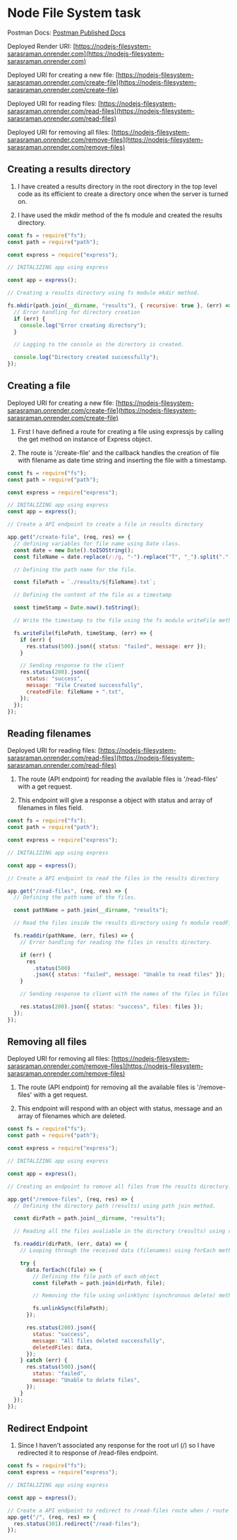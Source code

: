 # Node File System task

Postman Docs:
[Postman Published Docs](https://documenter.getpostman.com/view/16657839/2sAXjM4rZT#7c58913d-e465-4cde-b147-9cea6861a51d)

Deployed Render URI:
[https://nodejs-filesystem-sarasraman.onrender.com](https://nodejs-filesystem-sarasraman.onrender.com)

Deployed URI for creating a new file:
[https://nodejs-filesystem-sarasraman.onrender.com/create-file](https://nodejs-filesystem-sarasraman.onrender.com/create-file)

Deployed URI for reading files:
[https://nodejs-filesystem-sarasraman.onrender.com/read-files](https://nodejs-filesystem-sarasraman.onrender.com/read-files)

Deployed URI for removing all files:
[https://nodejs-filesystem-sarasraman.onrender.com/remove-files](https://nodejs-filesystem-sarasraman.onrender.com/remove-files)

## Creating a results directory

1. I have created a results directory in the root directory in the top level
   code as its efficient to create a directory once when the server is turned
   on.

2. I have used the mkdir method of the fs module and created the results
   directory.

```js
const fs = require("fs");
const path = require("path");

const express = require("express");

// INITALIZING app using express

const app = express();

// Creating a results directory using fs module mkdir method.

fs.mkdir(path.join(__dirname, "results"), { recursive: true }, (err) => {
  // Error handling for directory creation
  if (err) {
    console.log("Error creating directory");
  }

  // Logging to the console as the directory is created.

  console.log("Directory created successfully");
});
```

## Creating a file

Deployed URI for creating a new file:
[https://nodejs-filesystem-sarasraman.onrender.com/create-file](https://nodejs-filesystem-sarasraman.onrender.com/create-file)

1. First I have defined a route for creating a file using expressjs by calling
   the get method on instance of Express object.

2. The route is '/create-file' and the callback handles the creation of file
   with filename as date time string and inserting the file with a timestamp.

```js
const fs = require("fs");
const path = require("path");

const express = require("express");

// INITALIZING app using express
const app = express();

// Create a API endpoint to create a file in results directory

app.get("/create-file", (req, res) => {
  // defining variables for file name using Date class.
  const date = new Date().toISOString();
  const fileName = date.replace(/:/g, "-").replace("T", "_").split(".")[0];

  // Defining the path name for the file.

  const filePath = `./results/${fileName}.txt`;

  // Defining the content of the file as a timestamp

  const timeStamp = Date.now().toString();

  // Write the timestamp to the file using the fs module writeFile method.

  fs.writeFile(filePath, timeStamp, (err) => {
    if (err) {
      res.status(500).json({ status: "failed", message: err });
    }

    // Sending response to the client
    res.status(200).json({
      status: "success",
      message: "File Created successfully",
      createdFile: fileName + ".txt",
    });
  });
});
```

## Reading filenames

Deployed URI for reading files:
[https://nodejs-filesystem-sarasraman.onrender.com/read-files](https://nodejs-filesystem-sarasraman.onrender.com/read-files)

1. The route (API endpoint) for reading the available files is '/read-files'
   with a get request.

2. This endpoint will give a response a object with status and array of
   filenames in files field.

```js
const fs = require("fs");
const path = require("path");

const express = require("express");

// INITALIZING app using express

const app = express();

// Create a API endpoint to read the files in the results directory

app.get("/read-files", (req, res) => {
  // Defining the path name of the files.

  const pathName = path.join(__dirname, "results");

  // Read the files inside the results directory using fs module readFile.

  fs.readdir(pathName, (err, files) => {
    // Error handling for reading the files in results directory.

    if (err) {
      res
        .status(500)
        .json({ status: "failed", message: "Unable to read files" });
    }

    // Sending response to client with the names of the files in files directory as an array.

    res.status(200).json({ status: "success", files: files });
  });
});
```

## Removing all files

Deployed URI for removing all files:
[https://nodejs-filesystem-sarasraman.onrender.com/remove-files](https://nodejs-filesystem-sarasraman.onrender.com/remove-files)

1. The route (API endpoint) for removing all the available files is
   '/remove-files' with a get request.

2. This endpoint will respond with an object with status, message and an array
   of filenames which are deleted.

```js
const fs = require("fs");
const path = require("path");

const express = require("express");

// INITALIZING app using express

const app = express();

// Creating an endpoint to remove all files from the results directory.

app.get("/remove-files", (req, res) => {
  // Defining the directory path (results) using path join method.

  const dirPath = path.join(__dirname, "results");

  // Reading all the files avaliable in the directory (results) using readdir method of fs module.

  fs.readdir(dirPath, (err, data) => {
    // Looping through the received data (filenames) using forEach method.

    try {
      data.forEach((file) => {
        // Defining the file path of each object
        const filePath = path.join(dirPath, file);

        // Removing the file using unlinkSync (synchronous delete) method of the fs module.

        fs.unlinkSync(filePath);
      });

      res.status(200).json({
        status: "success",
        message: "All files deleted successfully",
        deletedFiles: data,
      });
    } catch (err) {
      res.status(500).json({
        status: "failed",
        message: "Unable to delete files",
      });
    }
  });
});
```

## Redirect Endpoint

1. Since I haven't associated any response for the root url (/) so I have
   redirected it to response of /read-files endpoint.

```js
const fs = require("fs");
const express = require("express");

// INITALIZING app using express

const app = express();

// Create a API endpoint to redirect to /read-files route when / route is requested.
app.get("/", (req, res) => {
  res.status(301).redirect("/read-files");
});
```
